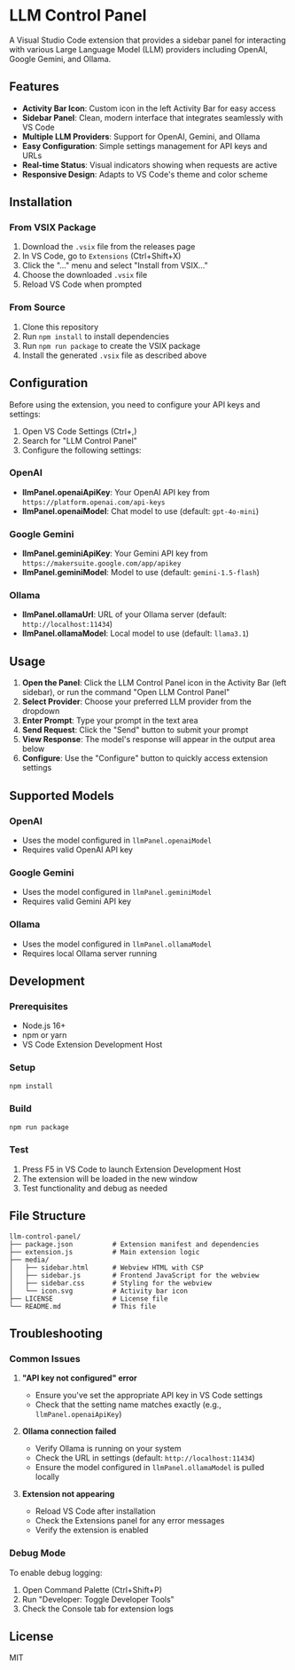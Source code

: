 # LLM Control Panel

A Visual Studio Code extension that provides a sidebar panel for interacting with various Large Language Model (LLM) providers including OpenAI, Google Gemini, and Ollama.

## Features

- **Activity Bar Icon**: Custom icon in the left Activity Bar for easy access
- **Sidebar Panel**: Clean, modern interface that integrates seamlessly with VS Code
- **Multiple LLM Providers**: Support for OpenAI, Gemini, and Ollama
- **Easy Configuration**: Simple settings management for API keys and URLs
- **Real-time Status**: Visual indicators showing when requests are active
- **Responsive Design**: Adapts to VS Code's theme and color scheme

## Installation

### From VSIX Package

1. Download the `.vsix` file from the releases page
2. In VS Code, go to `Extensions` (Ctrl+Shift+X)
3. Click the "..." menu and select "Install from VSIX..."
4. Choose the downloaded `.vsix` file
5. Reload VS Code when prompted

### From Source

1. Clone this repository
2. Run `npm install` to install dependencies
3. Run `npm run package` to create the VSIX package
4. Install the generated `.vsix` file as described above

## Configuration

Before using the extension, you need to configure your API keys and settings:

1. Open VS Code Settings (Ctrl+,)
2. Search for "LLM Control Panel"
3. Configure the following settings:

### OpenAI
- **llmPanel.openaiApiKey**: Your OpenAI API key from `https://platform.openai.com/api-keys`
- **llmPanel.openaiModel**: Chat model to use (default: `gpt-4o-mini`)

### Google Gemini
- **llmPanel.geminiApiKey**: Your Gemini API key from `https://makersuite.google.com/app/apikey`
- **llmPanel.geminiModel**: Model to use (default: `gemini-1.5-flash`)

### Ollama
- **llmPanel.ollamaUrl**: URL of your Ollama server (default: `http://localhost:11434`)
- **llmPanel.ollamaModel**: Local model to use (default: `llama3.1`)

## Usage

1. **Open the Panel**: Click the LLM Control Panel icon in the Activity Bar (left sidebar), or run the command "Open LLM Control Panel"
2. **Select Provider**: Choose your preferred LLM provider from the dropdown
3. **Enter Prompt**: Type your prompt in the text area
4. **Send Request**: Click the "Send" button to submit your prompt
5. **View Response**: The model's response will appear in the output area below
6. **Configure**: Use the "Configure" button to quickly access extension settings

## Supported Models

### OpenAI
- Uses the model configured in `llmPanel.openaiModel`
- Requires valid OpenAI API key

### Google Gemini
- Uses the model configured in `llmPanel.geminiModel`
- Requires valid Gemini API key

### Ollama
- Uses the model configured in `llmPanel.ollamaModel`
- Requires local Ollama server running

## Development

### Prerequisites
- Node.js 16+
- npm or yarn
- VS Code Extension Development Host

### Setup
```bash
npm install
```

### Build
```bash
npm run package
```

### Test
1. Press F5 in VS Code to launch Extension Development Host
2. The extension will be loaded in the new window
3. Test functionality and debug as needed

## File Structure

```
llm-control-panel/
├── package.json          # Extension manifest and dependencies
├── extension.js          # Main extension logic
├── media/
│   ├── sidebar.html      # Webview HTML with CSP
│   ├── sidebar.js        # Frontend JavaScript for the webview
│   ├── sidebar.css       # Styling for the webview
│   └── icon.svg          # Activity bar icon
├── LICENSE               # License file
└── README.md             # This file
```

## Troubleshooting

### Common Issues

1. **"API key not configured" error**
   - Ensure you've set the appropriate API key in VS Code settings
   - Check that the setting name matches exactly (e.g., `llmPanel.openaiApiKey`)

2. **Ollama connection failed**
   - Verify Ollama is running on your system
   - Check the URL in settings (default: `http://localhost:11434`)
   - Ensure the model configured in `llmPanel.ollamaModel` is pulled locally

3. **Extension not appearing**
   - Reload VS Code after installation
   - Check the Extensions panel for any error messages
   - Verify the extension is enabled

### Debug Mode

To enable debug logging:
1. Open Command Palette (Ctrl+Shift+P)
2. Run "Developer: Toggle Developer Tools"
3. Check the Console tab for extension logs

## License

MIT 